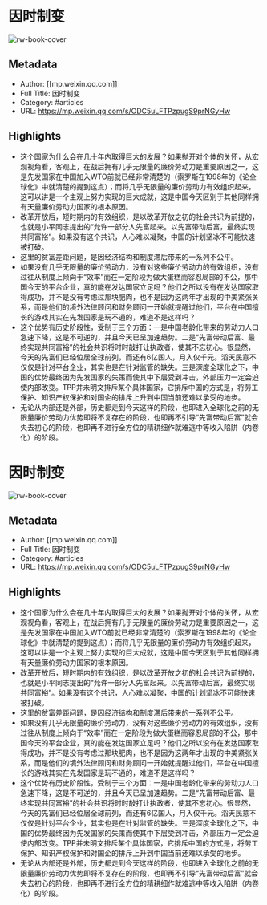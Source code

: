 # 因时制变

![rw-book-cover](https://readwise-assets.s3.amazonaws.com/static/images/article0.00998d930354.png)

## Metadata
- Author: [[mp.weixin.qq.com]]
- Full Title: 因时制变
- Category: #articles
- URL: https://mp.weixin.qq.com/s/ODC5uLFTPzpugS9prNGyHw

## Highlights
- 这个国家为什么会在几十年内取得巨大的发展？如果抛开对个体的关怀，从宏观视角看，客观上，在战后拥有几乎无限量的廉价劳动力是重要原因之一，这是先发国家在中国加入WTO前就已经非常清楚的（索罗斯在1998年的《论全球化》中就清楚的提到这点）；而将几乎无限量的廉价劳动力有效组织起来，这可以讲是一个主观上努力实现的巨大成就，这是中国今天区别于其他同样拥有天量廉价劳动力国家的根本原因。
- 改革开放后，短时期内的有效组织，是以改革开放之初的社会共识为前提的，也就是小平同志提出的“允许一部分人先富起来。以先富带动后富，最终实现共同富裕”。如果没有这个共识，人心难以凝聚，中国的计划坚冰不可能快速被打破。
- 这里的贫富差距问题，是因经济结构和制度滞后带来的一系列不公平。
- 如果没有几乎无限量的廉价劳动力，没有对这些廉价劳动力的有效组织，没有过往从制度上倾向于“效率”而在一定阶段为做大蛋糕而容忍局部的不公，那中国今天的平台企业，真的能在发达国家立足吗？他们之所以没有在发达国家取得成功，并不是没有考虑过那块肥肉，也不是因为这两年才出现的中美紧张关系，而是他们的境外法律顾问和财务顾问一开始就提醒过他们，平台在中国擅长的游戏其实在先发国家是玩不通的，难道不是这样吗？
- 这个优势有历史阶段性，受制于三个方面：一是中国老龄化带来的劳动力人口急速下降，这是不可逆的，并且今天已呈加速趋势。二是“先富带动后富、最终实现共同富裕”的社会共识将时时敲打让执政者，使其不忘初心。很显然，今天的先富们已经位居全球前列，而还有6亿国人，月入仅千元。滔天民意不仅仅是针对平台企业，其实也是在针对监管的缺失。三是深度全球化之下，中国的优势最终因为先发国家的失策而使其中下层受到冲击，外部压力一定会迫使内部改变。TPP并未明文排斥某个具体国家，它排斥中国的方式是，将劳工保护、知识产权保护和对国企的排斥上升到中国当前还难以承受的地步。
- 无论从内部还是外部，历史都走到今天这样的阶段，也即进入全球化之前的无限量廉价劳动力优势即将不复存在的阶段，也即再不引导“先富带动后富”就会失去初心的阶段，也即再不进行全方位的精耕细作就难逃中等收入陷阱（内卷化）的阶段。
# 因时制变

![rw-book-cover](https://readwise-assets.s3.amazonaws.com/static/images/article0.00998d930354.png)

## Metadata
- Author: [[mp.weixin.qq.com]]
- Full Title: 因时制变
- Category: #articles
- URL: https://mp.weixin.qq.com/s/ODC5uLFTPzpugS9prNGyHw

## Highlights
- 这个国家为什么会在几十年内取得巨大的发展？如果抛开对个体的关怀，从宏观视角看，客观上，在战后拥有几乎无限量的廉价劳动力是重要原因之一，这是先发国家在中国加入WTO前就已经非常清楚的（索罗斯在1998年的《论全球化》中就清楚的提到这点）；而将几乎无限量的廉价劳动力有效组织起来，这可以讲是一个主观上努力实现的巨大成就，这是中国今天区别于其他同样拥有天量廉价劳动力国家的根本原因。
- 改革开放后，短时期内的有效组织，是以改革开放之初的社会共识为前提的，也就是小平同志提出的“允许一部分人先富起来。以先富带动后富，最终实现共同富裕”。如果没有这个共识，人心难以凝聚，中国的计划坚冰不可能快速被打破。
- 这里的贫富差距问题，是因经济结构和制度滞后带来的一系列不公平。
- 如果没有几乎无限量的廉价劳动力，没有对这些廉价劳动力的有效组织，没有过往从制度上倾向于“效率”而在一定阶段为做大蛋糕而容忍局部的不公，那中国今天的平台企业，真的能在发达国家立足吗？他们之所以没有在发达国家取得成功，并不是没有考虑过那块肥肉，也不是因为这两年才出现的中美紧张关系，而是他们的境外法律顾问和财务顾问一开始就提醒过他们，平台在中国擅长的游戏其实在先发国家是玩不通的，难道不是这样吗？
- 这个优势有历史阶段性，受制于三个方面：一是中国老龄化带来的劳动力人口急速下降，这是不可逆的，并且今天已呈加速趋势。二是“先富带动后富、最终实现共同富裕”的社会共识将时时敲打让执政者，使其不忘初心。很显然，今天的先富们已经位居全球前列，而还有6亿国人，月入仅千元。滔天民意不仅仅是针对平台企业，其实也是在针对监管的缺失。三是深度全球化之下，中国的优势最终因为先发国家的失策而使其中下层受到冲击，外部压力一定会迫使内部改变。TPP并未明文排斥某个具体国家，它排斥中国的方式是，将劳工保护、知识产权保护和对国企的排斥上升到中国当前还难以承受的地步。
- 无论从内部还是外部，历史都走到今天这样的阶段，也即进入全球化之前的无限量廉价劳动力优势即将不复存在的阶段，也即再不引导“先富带动后富”就会失去初心的阶段，也即再不进行全方位的精耕细作就难逃中等收入陷阱（内卷化）的阶段。
